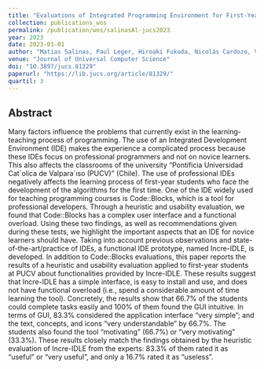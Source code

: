 ```yaml
---
title: "Evaluations of Integrated Programming Environment for First-Year Students in Computer Engineering"
collection: publications_wos
permalink: /publication/wos/salinasAl-jucs2023
year: 2023
date: 2023-01-01
author: "Matias Salinas, Paul Leger, Hiroaki Fukuda, Nicolás Cardozo, Vanessa Duarte, Ismael Figueroa"
venue: "Journal of Universal Computer Science"
doi: "10.3897/jucs.81329"
paperurl: "https://lib.jucs.org/article/81329/"
quartil: 3
---
```


## Abstract

Many factors influence the problems that currently exist in the
learning-teaching process of programming. The use of an Integrated Development
Environment (IDE) makes the experience a complicated process because these IDEs
focus on professional programmers and not on novice learners. This also affects
the classrooms of the university “Pontificia Universidad Cat´olica de
Valpara´ıso (PUCV)” (Chile). The use of professional IDEs negatively affects
the learning process of first-year students who face the development of the
algorithms for the first time. One of the IDE widely used for teaching
programming courses is Code::Blocks, which is a tool for professional
developers. Through a heuristic and usability evaluation, we found that
Code::Blocks has a complex user interface and a functional overload. Using
these two findings, as well as recommendations given during these tests, we
highlight the important aspects that an IDE for novice learners should have.
Taking into account previous observations and state-of-the-art/practice of
IDEs, a functional IDE prototype, named Incre-IDLE, is developed. In addition
to Code::Blocks evaluations, this paper reports the results of a heuristic and
usability evaluation applied to first-year students at PUCV about
functionalities provided by Incre-IDLE. These results suggest that Incre-IDLE
has a simple interface, is easy to install and use, and does not have
functional overload (i.e., spend a considerable amount of time learning the
tool). Concretely, the results show that 66.7% of the students could complete
tasks easily and 100% of them found the GUI intuitive. In terms of GUI, 83.3%
considered the application interface “very simple”; and the text, concepts, and
icons “very understandable” by 66.7%. The students also found the tool
“motivating” (66.7%) or “very motivating” (33.3%). These results closely match
the findings obtained by the heuristic evaluation of Incre-IDLE from the
experts: 83.3% of them rated it as “useful” or “very useful”, and only a 16.7%
rated it as “useless”.
